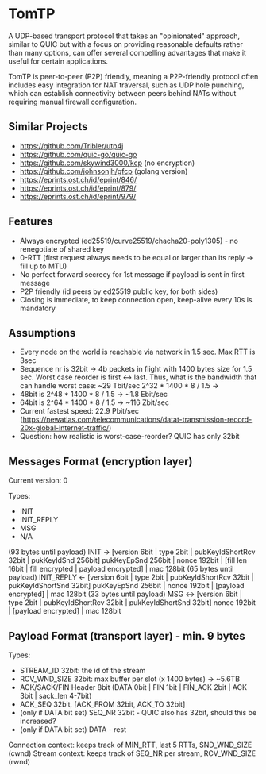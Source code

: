 # TomTP

A UDP-based transport protocol that takes an "opinionated" approach, similar to QUIC but with a focus 
on providing reasonable defaults rather than many options, can offer several compelling advantages 
that make it useful for certain applications.

TomTP is peer-to-peer (P2P) friendly, meaning a P2P-friendly protocol often includes easy integration
for NAT traversal, such as UDP hole punching, which can establish connectivity 
between peers behind NATs without requiring manual firewall configuration.

## Similar Projects

* https://github.com/Tribler/utp4j
* https://github.com/quic-go/quic-go
* https://github.com/skywind3000/kcp (no encryption)
* https://github.com/johnsonjh/gfcp (golang version)
* https://eprints.ost.ch/id/eprint/846/
* https://eprints.ost.ch/id/eprint/879/
* https://eprints.ost.ch/id/eprint/979/

## Features

* Always encrypted (ed25519/curve25519/chacha20-poly1305) - no renegotiate of shared key 
* 0-RTT (first request always needs to be equal or larger than its reply -> fill up to MTU)
* No perfect forward secrecy for 1st message if payload is sent in first message
* P2P friendly (id peers by ed25519 public key, for both sides)
* Closing is immediate, to keep connection open, keep-alive every 10s is mandatory

## Assumptions

* Every node on the world is reachable via network in 1.5 sec. Max RTT is 3sec
* Sequence nr is 32bit -> 4b packets in flight with 1400 bytes size for 1.5 sec. Worst case reorder 
is first <-> last. Thus, what is the bandwidth that can handle worst case: ~29 Tbit/sec
2^32 * 1400 * 8 / 1.5 -> 
 * 48bit is 2^48 * 1400 * 8 / 1.5 -> ~1.8 Ebit/sec
 * 64bit is 2^64 * 1400 * 8 / 1.5 -> ~116 Zbit/sec
 * Current fastest speed: 22.9 Pbit/sec (https://newatlas.com/telecommunications/datat-transmission-record-20x-global-internet-traffic/)
 * Question: how realistic is worst-case-reorder? QUIC has only 32bit

## Messages Format (encryption layer)

Current version: 0

Types:
* INIT
* INIT_REPLY
* MSG
* N/A

(93 bytes until payload)
INIT       -> [version 6bit | type 2bit | pubKeyIdShortRcv 32bit | pukKeyIdSnd 256bit] pukKeyEpSnd 256bit | nonce 192bit | [fill len 16bit | fill encrypted | payload encrypted] | mac 128bit
(65 bytes until payload)
INIT_REPLY <- [version 6bit | type 2bit | pubKeyIdShortRcv 32bit | pukKeyIdShortSnd 32bit] pukKeyEpSnd 256bit | nonce 192bit | [payload encrypted] | mac 128bit
(33 bytes until payload)
MSG       <-> [version 6bit | type 2bit | pubKeyIdShortRcv 32bit | pukKeyIdShortSnd 32bit] nonce 192bit | [payload encrypted] | mac 128bit

## Payload Format (transport layer) - min. 9 bytes 

Types:
* STREAM_ID 32bit: the id of the stream
* RCV_WND_SIZE 32bit: max buffer per slot (x 1400 bytes) -> ~5.6TB
* ACK/SACK/FIN Header 8bit (DATA 0bit | FIN 1bit | FIN_ACK 2bit | ACK 3bit | sack_len 4-7bit)
 * ACK_SEQ 32bit, [ACK_FROM 32bit, ACK_TO 32bit]
* (only if DATA bit set) SEQ_NR 32bit - QUIC also has 32bit, should this be increased?
* (only if DATA bit set) DATA - rest

Connection context: keeps track of MIN_RTT, last 5 RTTs, SND_WND_SIZE (cwnd)
Stream context: keeps track of SEQ_NR per stream, RCV_WND_SIZE (rwnd)